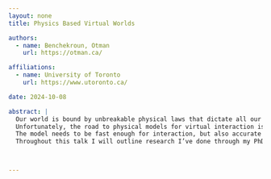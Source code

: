 ```yaml
---
layout: none
title: Physics Based Virtual Worlds

authors:
  - name: Benchekroun, Otman
    url: https://otman.ca/

affiliations:
  - name: University of Toronto
    url: https://www.utoronto.ca/

date: 2024-10-08

abstract: |
  Our world is bound by unbreakable physical laws that dictate all our interactions within it: from how we perceive touch, to how we plan and build large-scale infrastructure projects.  A fully interactive, physically accurate virtual world would not only allow us to reproduce these interactions cheaply and efficiently, it also allows for the possibility of breaking these laws, widening the scope of what humans can design, build and create. This promises foundational changes in artistic, scientific and engineering disciplines, and has been a long-standing scientific goal since the invention of the first computer displays.<br/>
  Unfortunately, the road to physical models for virtual interaction is paved with contradictions.<br/>
  The model needs to be fast enough for interaction, but also accurate enough to model the complexity of various real-world phenomena. The model needs to be realistic enough to inform real-world decisions, while also allowing for non-physical user-interactions which are a central appeal of virtual environments.<br/>
  Throughout this talk I will outline research I’ve done through my PhD so far, which traverses the treacherous path to interactive virtual physical worlds. In particular I target virtual worlds driven primarily by soft-body physics, which are traditionally neglected in standard fast physics simulation engines. I will show various avenues we can bring reliable soft-body physics to the real-world regime,  while also providing design and control interfaces for such soft-body physical worlds.



---
```

